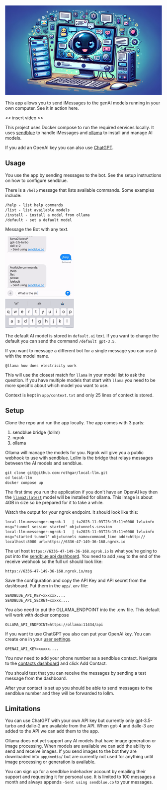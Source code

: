 ![](/img/banner.png)

This app allows you to send iMessages to the genAI models running in your own computer.
See it in action here.

<< insert video >>

This project uses Docker compose to run the required services locally.
It uses [sendblue](https://sendblue.co/) to handle iMessages and [ollama](https://ollama.ai/) to install and manage AI models.

If you add an OpenAI key you can also use [ChatGPT](https://openai.com/).

## Usage

You use the app by sending messages to the bot.
See the setup instructions on how to configure sendblue.

There is a `/help` message that lists available commands.
Some examples include:
```
/help - list help commands
/list - list available models
/install - install a model from ollama
/default - set a default model
```
Message the Bot with any text.

![messaging the bot with the question "what is the air speed velocity of a swallow"](/img/lollm-demo-1.gif)

The default AI model is stored in `default.ai` text.
If you want to change the default you can send the command `/default gpt-3.5`.

If you want to message a different bot for a single message you can use `@` with the model name.
```
@llama how does electricity work
```
This will use the closest match for `llama` in your model list to ask the question.
If you have multiple models that start with `llama` you need to be more specific about which model you want to use.

Context is kept in `app/context.txt` and only 25 lines of context is stored.


## Setup

Clone the repo and run the app locally.
The app comes with 3 parts:
1. sendblue bridge (lollm)
1. ngrok
1. ollama

Ollama will manage the models for you.
Ngrok will give you a public webhook to use with sendblue.
Lollm is the bridge that relays messages between the AI models and sendblue.

```
git clone git@github.com:rothgar/local-llm.git
cd local-llm
docker compose up
```
The first time you run the application if you don't have an OpenAI key then the [`llama2:latest`](https://ollama.ai/library/llama2) model will be installed for ollama.
This image is about 4GB in size so be prepared for it to take a while.

Watch the output for your ngrok endpoint.
It should look like this:
```
local-llm-messenger-ngrok-1   | t=2023-11-03T23:15:11+0000 lvl=info msg="tunnel session started" obj=tunnels.session               
local-llm-messenger-ngrok-1   | t=2023-11-03T23:15:11+0000 lvl=info msg="started tunnel" obj=tunnels name=command_line addr=http://
localhost:8000 url=https://6336-47-149-36-168.ngrok.io
```
The url host `https://6336-47-149-36-168.ngrok.io` is what you're going to put into the [sendblue api dashboard](https://app.sendblue.co/api-dashboard).
You need to add `/msg` to the end of the receive webhook so the full url should look like:
```
https://6336-47-149-36-168.ngrok.io/msg
```

Save the configuration and copy the API Key and API secret from the dashboard.
Put them in the `app/.env` file:
```
SENDBLUE_API_KEY=xxxxxx....
SENDBLUE_API_SECRET=xxxxx....
```
You also need to put the OLLAMA_ENDPOINT into the .env file.
This default will work with docker compose
```
OLLAMA_API_ENDPOINT=https://ollama:11434/api
```
If you want to use ChatGPT you also can put your OpenAI key.
You can create one in your [user settings](https://platform.openai.com/account/api-keys).
```
OPENAI_API_KEY=xxxxx....
```
You now need to add your phone number as a sendblue contact.
Navigate to the [contacts dashboard](https://app.sendblue.co/message-dashboard) and click Add Contact.

You should test that you can receive the messages by sending a test message from the dashboard.

After your contact is set up you should be able to send messages to the sendblue number and they will be forwarded to lollm.

## Limitations
You can use ChatGPT with your own API key but currently only gpt-3.5-turbo and dalle-2 are available from the API.
When gpt-4 and dalle-3 are added to the API we can add them to the app.

Ollama does not yet support any AI models that have image generation or image processing.
When models are available we can add the ability to send and receive images.
If you send images to the bot they are downloaded into `app/media/` but are currently not used for anything until image processing or generation is available.

You can sign up for a sendblue indehacker account by emailing their support and requesting it for personal use.
It is limited to 100 messages a month and always appends `-Sent using sendblue.co` to your messages.
